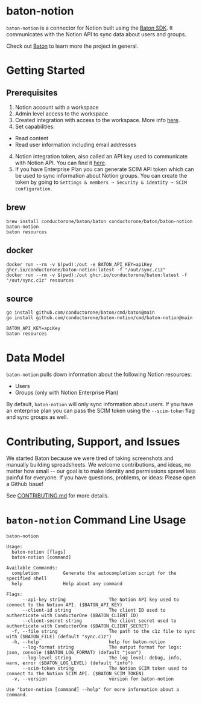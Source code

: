 # baton-notion
`baton-notion` is a connector for Notion built using the [Baton SDK](https://github.com/conductorone/baton-sdk). It communicates with the Notion API to sync data about users and groups.

Check out [Baton](https://github.com/conductorone/baton) to learn more the project in general.

# Getting Started

## Prerequisites

1. Notion account with a workspace
2. Admin level access to the workspace
3. Created integration with access to the workspace. More info [here](https://developers.notion.com/docs/create-a-notion-integration#step-1-create-an-integration).
5. Set capabilities: 
  - Read content
  - Read user information including email addresses
4. Notion integration token, also called an API key used to communicate with Notion API. You can find it [here](https://www.notion.so/my-integrations).
5. If you have Enterprise Plan you can generate SCIM API token which can be used to sync information about Notion groups. You can create the token by going to `Settings & members → Security & identity → SCIM configuration`.

## brew

```
brew install conductorone/baton/baton conductorone/baton/baton-notion
baton-notion
baton resources
```

## docker

```
docker run --rm -v $(pwd):/out -e BATON_API_KEY=apiKey ghcr.io/conductorone/baton-notion:latest -f "/out/sync.c1z"
docker run --rm -v $(pwd):/out ghcr.io/conductorone/baton:latest -f "/out/sync.c1z" resources
```

## source

```
go install github.com/conductorone/baton/cmd/baton@main
go install github.com/conductorone/baton-notion/cmd/baton-notion@main

BATON_API_KEY=apiKey
baton resources
```

# Data Model

`baton-notion` pulls down information about the following Notion resources:
- Users
- Groups (only with Notion Enterprise Plan)

By default, `baton-notion` will only sync information about users. If you have an enterprise plan you can pass the SCIM token using the `--scim-token` flag and sync groups as well.

# Contributing, Support, and Issues

We started Baton because we were tired of taking screenshots and manually building spreadsheets. We welcome contributions, and ideas, no matter how small -- our goal is to make identity and permissions sprawl less painful for everyone. If you have questions, problems, or ideas: Please open a Github Issue!

See [CONTRIBUTING.md](https://github.com/ConductorOne/baton/blob/main/CONTRIBUTING.md) for more details.

# `baton-notion` Command Line Usage

```
baton-notion

Usage:
  baton-notion [flags]
  baton-notion [command]

Available Commands:
  completion         Generate the autocompletion script for the specified shell
  help               Help about any command

Flags:
      --api-key string                The Notion API key used to connect to the Notion API. ($BATON_API_KEY)
      --client-id string              The client ID used to authenticate with ConductorOne ($BATON_CLIENT_ID)
      --client-secret string          The client secret used to authenticate with ConductorOne ($BATON_CLIENT_SECRET)
  -f, --file string                   The path to the c1z file to sync with ($BATON_FILE) (default "sync.c1z")
  -h, --help                          help for baton-notion
      --log-format string             The output format for logs: json, console ($BATON_LOG_FORMAT) (default "json")
      --log-level string              The log level: debug, info, warn, error ($BATON_LOG_LEVEL) (default "info")
      --scim-token string             The Notion SCIM token used to connect to the Notion SCIM API. ($BATON_SCIM_TOKEN)
  -v, --version                       version for baton-notion

Use "baton-notion [command] --help" for more information about a command.

```